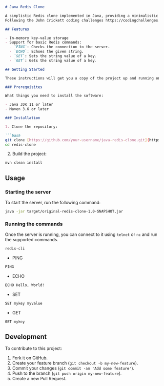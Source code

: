 

```markdown
# Java Redis Clone

A simplistic Redis clone implemented in Java, providing a minimalistic in-memory key-value store with support for basic commands like PING, ECHO, SET, and GET.
Following the John Crickett coding challenges https://codingchallenges.substack.com/p/coding-challenge-37-redis-cli-tool

## Features

- In-memory key-value storage
- Support for basic Redis commands:
  - `PING`: Checks the connection to the server.
  - `ECHO`: Echoes the given string.
  - `SET`: Sets the string value of a key.
  - `GET`: Gets the string value of a key.

## Getting Started

These instructions will get you a copy of the project up and running on your local machine for development and testing purposes.

### Prerequisites

What things you need to install the software:

- Java JDK 11 or later
- Maven 3.6 or later

### Installation

1. Clone the repository:

```bash
git clone [https://github.com/your-username/java-redis-clone.git](https://github.com/balangovindarajpersonal/building_redis_server)
cd redis-clone
```

2. Build the project:

```bash
mvn clean install
```

## Usage

### Starting the server

To start the server, run the following command:

```bash
java -jar target/original-redis-clone-1.0-SNAPSHOT.jar
```

### Running the commands

Once the server is running, you can connect to it using `telnet` or `nc` and run the supported commands.

```bash
redis-cli
```

- PING

```bash
PING
```

- ECHO

```bash
ECHO Hello, World!
```

- SET

```bash
SET mykey myvalue
```

- GET

```bash
GET mykey
```

## Development

To contribute to this project:

1. Fork it on GitHub.
2. Create your feature branch (`git checkout -b my-new-feature`).
3. Commit your changes (`git commit -am 'Add some feature'`).
4. Push to the branch (`git push origin my-new-feature`).
5. Create a new Pull Request.

